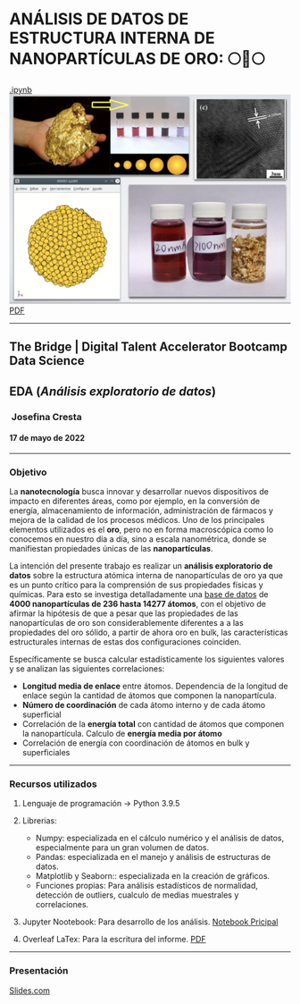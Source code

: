 # ANÁLISIS DE DATOS DE ESTRUCTURA INTERNA DE NANOPARTÍCULAS DE ORO: 🌕🌟🌕
[.ipynb](https://github.com/JosefinaCresta/EDA_NanoparticulasAu_TBDS/blob/master/src/EDA.ipynb)
![imagen_intro](img/imagen_intro.png) [PDF](https://github.com/JosefinaCresta/EDA_NanoparticulasAu_TBDS/blob/master/EDA_NanoparticulasAu_Memoria.pdf)

---

## The Bridge | Digital Talent Accelerator Bootcamp Data Science

## EDA (*Análisis exploratorio de datos*)

###  Josefina Cresta

#### 17 de mayo de 2022

---

### Objetivo

La **nanotecnología** busca innovar y desarrollar nuevos dispositivos de impacto en diferentes áreas, como por ejemplo, en la conversión de energía, almacenamiento de información, administración de fármacos y mejora de la calidad de los procesos médicos. Uno de los principales elementos utilizados es el **oro**, pero no en forma macroscópica como lo conocemos en nuestro día a día, sino a escala nanométrica, donde se manifiestan propiedades únicas de las **nanopartículas**.

La intención del presente trabajo es realizar un **análisis exploratorio de datos** sobre la estructura atómica interna de nanopartículas de oro ya que es un punto crítico para la comprensión de sus propiedades físicas y químicas. Para esto se investiga detalladamente una [base de datos](https://data.csiro.au/collection/csiro:40669) de **4000 nanopartículas de 236 hasta 14277 átomos**, con el objetivo de afirmar la hipótesis de que a pesar que las propiedades de las nanopartículas de oro son considerablemente diferentes a a las propiedades del oro sólido, a partir de ahora oro en bulk, las características estructurales internas de estas dos configuraciones coinciden. 

Específicamente se busca calcular estadísticamente los siguientes valores y se analizan las siguientes correlaciones:
    
- **Longitud media de enlace** entre átomos. Dependencia de la longitud de enlace según la cantidad de átomos que componen la nanopartícula.
- **Número de coordinación** de cada  átomo interno y de cada átomo superficial
- Correlación de la  **energía total** con cantidad de átomos que componen la nanopartícula. Calculo de **energía media por átomo**
- Correlación de energía con coordinación de átomos en bulk y superficiales

---
### Recursos utilizados

1. Lenguaje de programación -> Python 3.9.5

2. Librerias:
     * Numpy: especializada en el cálculo numérico y el análisis de datos, especialmente para un gran volumen de datos.
     * Pandas: especializada en el manejo y análisis de estructuras de datos.
     * Matplotlib y Seaborn:: especializada en la creación de gráficos.
     * Funciones propias: Para análisis estadísticos de normalidad, detección de outliers, cualculo de medias muestrales y correlaciones.
3. Jupyter Nootebook: Para desarrollo de los análisis. [Notebook Pricipal](https://github.com/JosefinaCresta/EDA_NanoparticulasAu_TBDS/blob/master/src/EDA.ipynb)
4. Overleaf LaTex: Para la escritura del informe. [PDF](https://github.com/JosefinaCresta/EDA_NanoparticulasAu_TBDS/blob/master/EDA_NanoparticulasAu_Memoria.pdf)
---
### Presentación
[Slides.com](https://slides.com/joficresta/copy-of-end)
 
 
 
